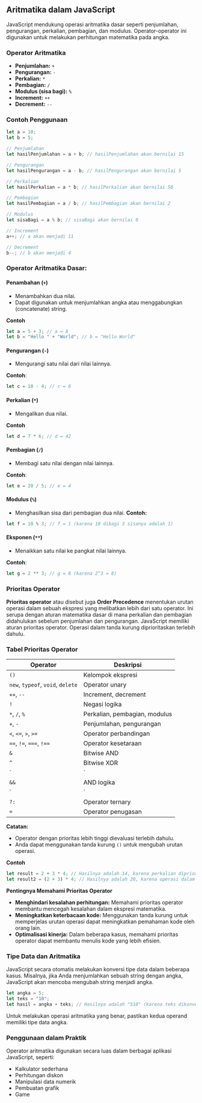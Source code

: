 ## Aritmatika dalam JavaScript

JavaScript mendukung operasi aritmatika dasar seperti penjumlahan, pengurangan, perkalian, pembagian, dan modulus. Operator-operator ini digunakan untuk melakukan perhitungan matematika pada angka.

### Operator Aritmatika

- **Penjumlahan:** `+`
- **Pengurangan:** `-`
- **Perkalian:** `*`
- **Pembagian:** `/`
- **Modulus (sisa bagi):** `%`
- **Increment:** `++`
- **Decrement:** `--`

### Contoh Penggunaan

```js
let a = 10;
let b = 5;

// Penjumlahan
let hasilPenjumlahan = a + b; // hasilPenjumlahan akan bernilai 15

// Pengurangan
let hasilPengurangan = a - b; // hasilPengurangan akan bernilai 5

// Perkalian
let hasilPerkalian = a * b; // hasilPerkalian akan bernilai 50

// Pembagian
let hasilPembagian = a / b; // hasilPembagian akan bernilai 2

// Modulus
let sisaBagi = a % b; // sisaBagi akan bernilai 0

// Increment
a++; // a akan menjadi 11

// Decrement
b--; // b akan menjadi 4
```

### **Operator Aritmatika Dasar:**

#### Penambahan (`+`)

- Menambahkan dua nilai.
- Dapat digunakan untuk menjumlahkan angka atau menggabungkan (concatenate) string.

 **Contoh**
 ```js
 let a = 5 + 3; // a = 8 
 let b = "Hello " + "World"; // b = "Hello World"
```


#### Pengurangan (`-`)

- Mengurangi satu nilai dari nilai lainnya.

**Contoh**:
```js
let c = 10 - 4; // c = 6
```


#### Perkalian (`*`)

- Mengalikan dua nilai. 

**Contoh**
```js
let d = 7 * 6; // d = 42
```

#### Pembagian (`/`)

- Membagi satu nilai dengan nilai lainnya.

**Contoh**:
```js
let e = 20 / 5; // e = 4
```

#### Modulus (`%`)

- Menghasilkan sisa dari pembagian dua nilai.
**Contoh:**
```js
let f = 10 % 3; // f = 1 (karena 10 dibagi 3 sisanya adalah 1)
```


#### Eksponen (`**`)

- Menaikkan satu nilai ke pangkat nilai lainnya.

**Contoh**:
```js
let g = 2 ** 3; // g = 8 (karena 2^3 = 8)
```

### Prioritas Operator

**Prioritas operator** atau disebut juga **Order Precedence** menentukan urutan operasi dalam sebuah ekspresi yang melibatkan lebih dari satu operator. Ini serupa dengan aturan matematika dasar di mana perkalian dan pembagian didahulukan sebelum penjumlahan dan pengurangan. JavaScript memiliki aturan prioritas operator. Operasi dalam tanda kurung diprioritaskan terlebih dahulu.

### Tabel Prioritas Operator

|Operator|Deskripsi|
|---|---|
|`()`|Kelompok ekspresi|
|`new`, `typeof`, `void`, `delete`|Operator unary|
|`++`, `--`|Increment, decrement|
|`!`|Negasi logika|
|`*`, `/`, `%`|Perkalian, pembagian, modulus|
|`+`, `-`|Penjumlahan, pengurangan|
|`<`, `<=`, `>`, `>=`|Operator perbandingan|
|`==`, `!=`, `===`, `!==`|Operator kesetaraan|
|`&`|Bitwise AND|
|`^`|Bitwise XOR|
|`|`|
|`&&`|AND logika|
|`|`|
|`?:`|Operator ternary|
|`=`|Operator penugasan|

**Catatan:**

- Operator dengan prioritas lebih tinggi dievaluasi terlebih dahulu.
- Anda dapat menggunakan tanda kurung `()` untuk mengubah urutan operasi.

**Contoh**
```js
let result = 2 + 3 * 4; // Hasilnya adalah 14, karena perkalian diprioritaskan
let result2 = (2 + 3) * 4; // Hasilnya adalah 20, karena operasi dalam kurung diprioritaskan
```

**Pentingnya Memahami Prioritas Operator**

- **Menghindari kesalahan perhitungan:** Memahami prioritas operator membantu mencegah kesalahan dalam ekspresi matematika.
- **Meningkatkan keterbacaan kode:** Menggunakan tanda kurung untuk memperjelas urutan operasi dapat meningkatkan pemahaman kode oleh orang lain.
- **Optimalisasi kinerja:** Dalam beberapa kasus, memahami prioritas operator dapat membantu menulis kode yang lebih efisien.


### Tipe Data dan Aritmatika

JavaScript secara otomatis melakukan konversi tipe data dalam beberapa kasus. Misalnya, jika Anda menjumlahkan sebuah string dengan angka, JavaScript akan mencoba mengubah string menjadi angka.

```js
let angka = 5;
let teks = "10";
let hasil = angka + teks; // Hasilnya adalah "510" (karena teks dikonversi menjadi string)
```

Untuk melakukan operasi aritmatika yang benar, pastikan kedua operand memiliki tipe data angka.

### Penggunaan dalam Praktik

Operator aritmatika digunakan secara luas dalam berbagai aplikasi JavaScript, seperti:

- Kalkulator sederhana
- Perhitungan diskon
- Manipulasi data numerik
- Pembuatan grafik
- Game